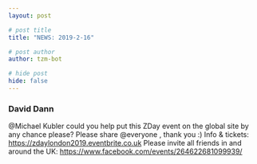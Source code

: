 ```yaml
---
layout: post

# post title
title: "NEWS: 2019-2-16"

# post author
author: tzm-bot

# hide post
hide: false
---
```


### David Dann

@Michael Kubler  could you help put this ZDay event on the global site by any chance please?
Please share @​everyone , thank you :)
Info & tickets: https://zdaylondon2019.eventbrite.co.uk
Please invite all friends in and around the UK: https://www.facebook.com/events/264622681099939/


